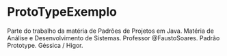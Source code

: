 # ProtoTypeExemplo
 Parte do trabalho da matéria de Padrões de Projetos em Java.
 Matéria de Análise e Desenvolvimento de Sistemas.
 Professor @FaustoSoares.
 Padrão Prototype.
 Géssica / Higor.
